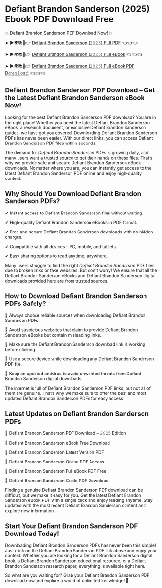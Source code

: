 # Defiant Brandon Sanderson (2025) Ebook PDF Download Free

💥 Defiant Brandon Sanderson PDF Download Now! 💥

➤ ►🌍📚📱👉 [Defiant Brandon Sanderson (𝟸𝟶𝟸𝟻) F𝚞ll PDF](https://getpdf.xyz/defiant-brandon-sanderson) 👈👈👈


➤ ►🌍📚📱👉 [Defiant Brandon Sanderson (𝟸𝟶𝟸𝟻) F𝚞ll eBook](https://getpdf.xyz/defiant-brandon-sanderson) 👈👈👈


➤ ►🌍📚📱👉 [Defiant Brandon Sanderson (𝟸𝟶𝟸𝟻) F𝚞ll eBook PDF D𝚘𝚠𝚗𝚕𝚘a𝚍](https://getpdf.xyz/defiant-brandon-sanderson) 👈👈👈


## Defiant Brandon Sanderson PDF Download – Get the Latest Defiant Brandon Sanderson eBook Now!

Looking for the best Defiant Brandon Sanderson PDF download? You are in the right place! Whether you need the latest Defiant Brandon Sanderson eBook, a research document, or exclusive Defiant Brandon Sanderson guides, we have got you covered. Downloading Defiant Brandon Sanderson PDFs has never been easier. With our direct links, you can access Defiant Brandon Sanderson PDF files within seconds.

The demand for *Defiant Brandon Sanderson* PDFs is growing daily, and many users want a trusted source to get their hands on these files. That’s why we provide safe and secure Defiant Brandon Sanderson eBook downloads. No matter where you are, you can instantly get access to the latest Defiant Brandon Sanderson PDF online and enjoy high-quality content.

## Why Should You Download Defiant Brandon Sanderson PDFs?

✔ Instant access to Defiant Brandon Sanderson files without waiting.

✔ High-quality Defiant Brandon Sanderson eBooks in PDF format.

✔ Free and secure Defiant Brandon Sanderson downloads with no hidden charges.

✔ Compatible with all devices – PC, mobile, and tablets.

✔ Easy sharing options to read anytime, anywhere.

Many users struggle to find the right *Defiant Brandon Sanderson* PDF files due to broken links or fake websites. But don’t worry! We ensure that all the Defiant Brandon Sanderson eBooks and Defiant Brandon Sanderson digital downloads provided here are from trusted sources.

## How to Download Defiant Brandon Sanderson PDFs Safely?

📌 Always choose reliable sources when downloading Defiant Brandon Sanderson PDFs.

📌 Avoid suspicious websites that claim to provide Defiant Brandon Sanderson eBooks but contain misleading links.

📌 Make sure the Defiant Brandon Sanderson download link is working before clicking.

📌 Use a secure device while downloading any Defiant Brandon Sanderson PDF file.

📌 Keep an updated antivirus to avoid unwanted threats from Defiant Brandon Sanderson digital downloads.

The internet is full of Defiant Brandon Sanderson PDF links, but not all of them are genuine. That’s why we make sure to offer the best and most updated Defiant Brandon Sanderson PDFs for easy access.

## Latest Updates on Defiant Brandon Sanderson PDFs

🔹 Defiant Brandon Sanderson PDF Download – 𝟸𝟶𝟸𝟻 Edition

🔹 Defiant Brandon Sanderson eBook Free Download

🔹 Defiant Brandon Sanderson Latest Version PDF

🔹 Defiant Brandon Sanderson Online PDF Access

🔹 Defiant Brandon Sanderson Full eBook PDF Free

🔹 Defiant Brandon Sanderson Guide PDF Download

Finding a genuine Defiant Brandon Sanderson PDF download can be difficult, but we make it easy for you. Get the latest Defiant Brandon Sanderson eBook PDF with a single click and enjoy reading anytime. Stay updated with the most recent Defiant Brandon Sanderson content and explore new information.

## Start Your Defiant Brandon Sanderson PDF Download Today!

Downloading Defiant Brandon Sanderson PDFs has never been this simple! Just click on the Defiant Brandon Sanderson PDF link above and enjoy your content. Whether you are looking for a Defiant Brandon Sanderson digital book, a Defiant Brandon Sanderson educational resource, or a Defiant Brandon Sanderson research paper, everything is available right here.

So what are you waiting for? Grab your Defiant Brandon Sanderson PDF download now and explore a world of unlimited knowledge! 🚀